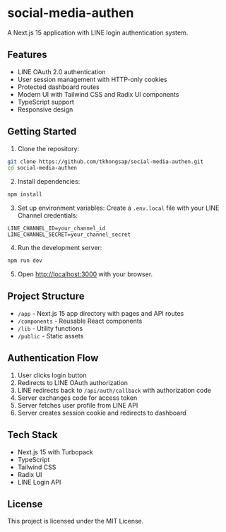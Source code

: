 # social-media-authen

A Next.js 15 application with LINE login authentication system.

## Features

- LINE OAuth 2.0 authentication
- User session management with HTTP-only cookies
- Protected dashboard routes
- Modern UI with Tailwind CSS and Radix UI components
- TypeScript support
- Responsive design

## Getting Started

1. Clone the repository:
```bash
git clone https://github.com/tkhongsap/social-media-authen.git
cd social-media-authen
```

2. Install dependencies:
```bash
npm install
```

3. Set up environment variables:
Create a `.env.local` file with your LINE Channel credentials:
```
LINE_CHANNEL_ID=your_channel_id
LINE_CHANNEL_SECRET=your_channel_secret
```

4. Run the development server:
```bash
npm run dev
```

5. Open [http://localhost:3000](http://localhost:3000) with your browser.

## Project Structure

- `/app` - Next.js 15 app directory with pages and API routes
- `/components` - Reusable React components
- `/lib` - Utility functions
- `/public` - Static assets

## Authentication Flow

1. User clicks login button
2. Redirects to LINE OAuth authorization
3. LINE redirects back to `/api/auth/callback` with authorization code
4. Server exchanges code for access token
5. Server fetches user profile from LINE API
6. Server creates session cookie and redirects to dashboard

## Tech Stack

- Next.js 15 with Turbopack
- TypeScript
- Tailwind CSS
- Radix UI
- LINE Login API

## License

This project is licensed under the MIT License.
